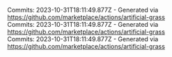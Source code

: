 Commits: 2023-10-31T18:11:49.877Z - Generated via https://github.com/marketplace/actions/artificial-grass
<br>
Commits: 2023-10-31T18:11:49.877Z - Generated via https://github.com/marketplace/actions/artificial-grass
<br>
Commits: 2023-10-31T18:11:49.877Z - Generated via https://github.com/marketplace/actions/artificial-grass
<br>

